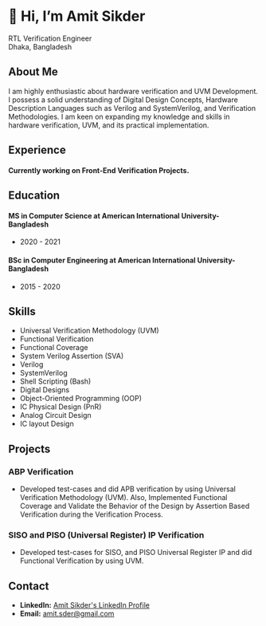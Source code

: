 <!-- mark-down language 

<img   src= "F:/Job/Photo_AmitSikder_100.jpg" width =300 title = profile image>
-->
# 👋 Hi, I’m Amit Sikder
RTL Verification Engineer <br>
Dhaka, Bangladesh

## About Me

I am highly enthusiastic about hardware verification and UVM Development. I possess a solid understanding of Digital Design Concepts, Hardware Description Languages such as Verilog and SystemVerilog, and Verification Methodologies. I am keen on expanding my knowledge and skills in hardware verification, UVM, and its practical implementation.

## Experience

#### Currently working on Front-End Verification Projects.

## Education

#### MS in Computer Science at American International University-Bangladesh
- 2020 - 2021
#### BSc in Computer Engineering at American International University-Bangladesh
- 2015 - 2020

## Skills

- Universal Verification Methodology (UVM) 
- Functional Verification
- Functional Coverage
- System Verilog Assertion (SVA)
- Verilog 
- SystemVerilog 
- Shell Scripting (Bash)
- Digital Designs
- Object-Oriented Programming (OOP) 
- IC Physical Design (PnR)
- Analog Circuit Design 
- IC layout Design


## Projects

###  ABP Verification 
- Developed test-cases and did APB verification by using
Universal Verification Methodology (UVM). Also, Implemented Functional Coverage and Validate the Behavior of the Design by Assertion Based Verification during the Verification Process.


### SISO and PISO (Universal Register) IP Verification 
- Developed test-cases for SISO, and PISO Universal Register IP and did Functional Verification by using UVM.

## Contact

- **LinkedIn:** [Amit Sikder's LinkedIn Profile](https://www.linkedin.com/in/amit-sikder-0a32ba161/)
- **Email:** amit.sder@gmail.com
<!--- **Website/Blog:** [Your Personal Website/Blog]-->

<!---
sikderAmit/sikderAmit is a ✨ special ✨ repository because its `README.md` (this file) appears on your GitHub profile.
You can click the Preview link to take a look at your changes.
--->
